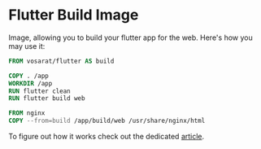 # Flutter Build Image

Image, allowing you to build your flutter app for the web. Here's how you may use it:

```dockerfile
FROM vosarat/flutter AS build

COPY . /app
WORKDIR /app 
RUN flutter clean 
RUN flutter build web

FROM nginx
COPY --from=build /app/build/web /usr/share/nginx/html
```

To figure out how it works check out the dedicated [article](article/index.md).
